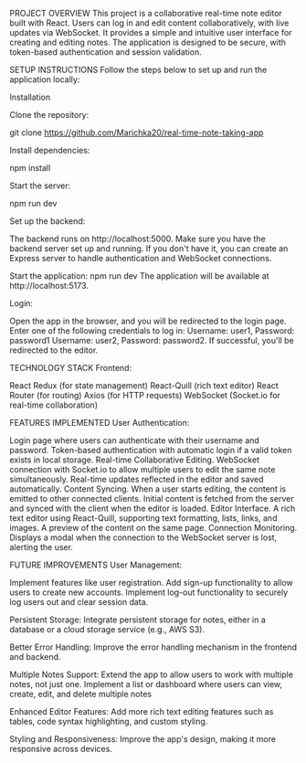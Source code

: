 PROJECT OVERVIEW
This project is a collaborative real-time note editor built with React. Users can log in and edit content collaboratively, with live updates via WebSocket. It provides a simple and intuitive user interface for creating and editing notes. The application is designed to be secure, with token-based authentication and session validation.

SETUP INSTRUCTIONS
Follow the steps below to set up and run the application locally:

Installation

Clone the repository:

git clone https://github.com/Marichka20/real-time-note-taking-app

Install dependencies:

npm install

Start the server:

npm run dev

Set up the backend:

The backend runs on http://localhost:5000. Make sure you have the backend server set up and running.
If you don't have it, you can create an Express server to handle authentication and WebSocket connections.

Start the application:
npm run dev
The application will be available at http://localhost:5173.

Login:

Open the app in the browser, and you will be redirected to the login page. Enter one of the following credentials to log in:
Username: user1, Password: password1
Username: user2, Password: password2.
If successful, you'll be redirected to the editor.

TECHNOLOGY STACK
Frontend:

React
Redux (for state management)
React-Quill (rich text editor)
React Router (for routing)
Axios (for HTTP requests)
WebSocket (Socket.io for real-time collaboration)

FEATURES IMPLEMENTED
User Authentication:

Login page where users can authenticate with their username and password.
Token-based authentication with automatic login if a valid token exists in local storage.
Real-time Collaborative Editing.
WebSocket connection with Socket.io to allow multiple users to edit the same note simultaneously.
Real-time updates reflected in the editor and saved automatically.
Content Syncing.
When a user starts editing, the content is emitted to other connected clients.
Initial content is fetched from the server and synced with the client when the editor is loaded.
Editor Interface.
A rich text editor using React-Quill, supporting text formatting, lists, links, and images.
A preview of the content on the same page.
Connection Monitoring.
Displays a modal when the connection to the WebSocket server is lost, alerting the user.

FUTURE IMPROVEMENTS
User Management:

Implement features like user registration.
Add sign-up functionality to allow users to create new accounts.
Implement log-out functionality to securely log users out and clear session data.

Persistent Storage:
Integrate persistent storage for notes, either in a database or a cloud storage service (e.g., AWS S3).

Better Error Handling:
Improve the error handling mechanism in the frontend and backend.

Multiple Notes Support:
Extend the app to allow users to work with multiple notes, not just one.
Implement a list or dashboard where users can view, create, edit, and delete multiple notes

Enhanced Editor Features:
Add more rich text editing features such as tables, code syntax highlighting, and custom styling.

Styling and Responsiveness:
Improve the app's design, making it more responsive across devices.
